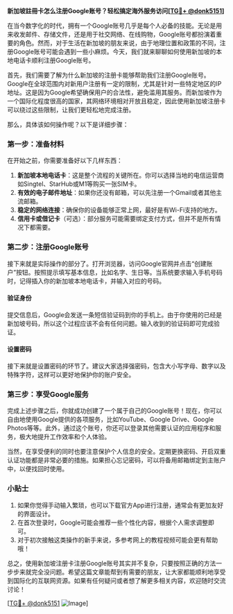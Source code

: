 **新加坡註冊卡怎么注册Google账号？轻松搞定海外服务访问[[TG💪+ @donk5151](https://t.me/s/donk5151)]**

在当今数字化的时代，拥有一个Google账号几乎是每个人必备的技能。无论是用来收发邮件、存储文件，还是用于社交网络、在线购物，Google账号都扮演着重要的角色。然而，对于生活在新加坡的朋友来说，由于地理位置和政策的不同，注册Google账号可能会遇到一些小麻烦。今天，我们就来聊聊如何使用新加坡的本地电话卡顺利注册Google账号。

首先，我们需要了解为什么新加坡的注册卡能够帮助我们注册Google账号。Google在全球范围内对新用户注册有一定的限制，尤其是针对一些特定地区的IP地址。这是因为Google希望确保用户的合法性，避免滥用其服务。而新加坡作为一个国际化程度很高的国家，其网络环境相对开放且稳定，因此使用新加坡注册卡可以绕过这些限制，让我们更轻松地完成注册。

那么，具体该如何操作呢？以下是详细步骤：

### **第一步：准备材料**
在开始之前，你需要准备好以下几样东西：
1. **新加坡本地电话卡**：这是整个流程的关键所在。你可以选择当地的电信运营商如Singtel、StarHub或M1等购买一张SIM卡。
2. **有效的电子邮件地址**：如果你还没有邮箱，可以先注册一个Gmail或者其他主流邮箱。
3. **稳定的网络连接**：确保你的设备能够正常上网，最好是有Wi-Fi支持的地方。
4. **信用卡或借记卡**（可选）：部分服务可能需要绑定支付方式，但并不是所有情况下都需要。

### **第二步：注册Google账号**
接下来就是实际操作的部分了。打开浏览器，访问Google官网并点击“创建账户”按钮。按照提示填写基本信息，比如名字、生日等。当系统要求输入手机号码时，记得插入你的新加坡本地电话卡，并输入对应的号码。

#### **验证身份**
提交信息后，Google会发送一条短信验证码到你的手机上。由于你使用的已经是新加坡号码，所以这个过程应该不会有任何问题。输入收到的验证码即可完成验证。

#### **设置密码**
接下来就是设置密码的环节了。建议大家选择强密码，包含大小写字母、数字以及特殊字符，这样可以更好地保护你的账户安全。

### **第三步：享受Google服务**
完成上述步骤之后，你就成功创建了一个属于自己的Google账号！现在，你可以自由地使用Google提供的各项服务，比如YouTube、Google Drive、Google Photos等等。此外，通过这个账号，你还可以登录其他需要认证的应用程序和服务，极大地提升工作效率和个人体验。

当然，在享受便利的同时也要注意保护个人信息的安全。定期更换密码、开启双重认证功能都是非常必要的措施。如果担心忘记密码，可以将备用邮箱绑定到主账户中，以便找回时使用。

### **小贴士**
1. 如果你觉得手动输入繁琐，也可以下载官方App进行注册，通常会有更加友好的界面设计。
2. 在首次登录时，Google可能会推荐一些个性化内容，根据个人需求调整即可。
3. 对于初次接触这类操作的新手来说，多参考网上的教程视频可能会更有帮助哦！

总之，使用新加坡注册卡注册Google账号其实并不复杂，只要按照正确的方法一步步来就完全没问题。希望这篇文章能帮到有需要的朋友，让大家都能顺利地享受到国际化的互联网资源。如果有任何疑问或者想了解更多相关内容，欢迎随时交流讨论！

[[TG💪+ @donk5151](https://t.me/s/donk5151) ![Image](https://i.postimg.cc/rwNCRYN7/Snipaste-2025-04-30-17-27-05.png)]